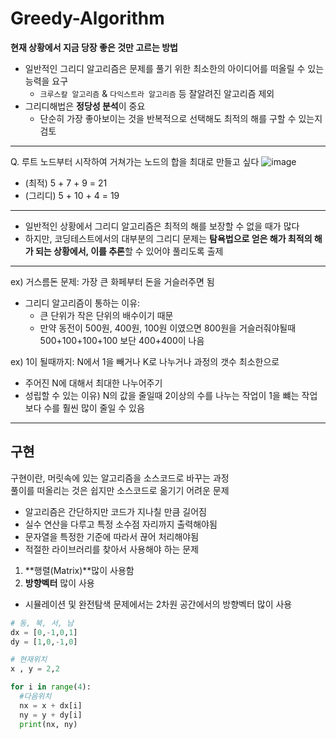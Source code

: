 # Greedy-Algorithm

**현재 상황에서 지금 당장 좋은 것만 고르는 방법**
- 일반적인 그리디 알고리즘은 문제를 풀기 위한 최소한의 아이디어를 떠올릴 수 있는 능력을 요구
  - ```크루스칼 알고리즘``` & ```다익스트라 알고리즘``` 등 잘알려진 알고리즘 제외
- 그리디해법은 **정당성 분석**이 중요
  - 단순히 가장 좋아보이는 것을 반복적으로 선택해도 최적의 해를 구할 수 있는지 검토

---

Q. 루트 노드부터 시작하여 거쳐가는 노드의 합을 최대로 만들고 싶다
![image](https://user-images.githubusercontent.com/72767245/129600868-44a238f4-ed07-49e2-83ce-8a491c2b0ccc.png)

- (최적) 5 + 7 + 9 = 21
- (그리디) 5 + 10 + 4 = 19 


---

- 일반적인 상황에서 그리디 알고리즘은 최적의 해를 보장할 수 없을 때가 많다
- 하지만, 코딩테스트에서의 대부분의 그리디 문제는 **탐욕법으로 얻은 해가 최적의 해가 되는 상황에서, 이를 추론**할 수 있어야 풀리도록 출제

---


ex) 거스름돈 문제: 가장 큰 화페부터 돈을 거슬러주면 됨
- 그리디 알고리즘이 통하는 이유:
  - 큰 단위가 작은 단위의 배수이기 때문
  - 만약 동전이 500원, 400원, 100원 이였으면 800원을 거슬러줘야될때 500+100+100+100 보단 400+400이 나음

ex) 1이 될때까지: N에서 1을 빼거나 K로 나누거나 과정의 갯수 최소한으로
- 주어진 N에 대해서 최대한 나누어주기
- 성립할 수 있는 이유) N의 값을 줄일때 2이상의 수를 나누는 작업이 1을 뺴는 작업보다 수를 훨씬 많이 줄일 수 있음 

---


## 구현
구현이란, 머릿속에 있는 알고리즘을 소스코드로 바꾸는 과정  
풀이를 떠올리는 것은 쉽지만 소스코드로 옮기기 어려운 문제  

- 알고리즘은 간단하지만 코드가 지나칠 만큼 길어짐
- 실수 연산을 다루고 특정 소수점 자리까지 출력해야됨
- 문자열을 특정한 기준에 따라서 끊어 처리해야됨
- 적절한 라이브러리를 찾아서 사용해야 하는 문제

1. **행렬(Matrix)**많이 사용함  
2. **방향벡터** 많이 사용
  - 시뮬레이션 및 완전탐색 문제에서는 2차원 공간에서의 방향벡터 많이 사용
```python
# 동, 북, 서, 남
dx = [0,-1,0,1]
dy = [1,0,-1,0]

# 현재위치
x , y = 2,2

for i in range(4):
  #다음위치
  nx = x + dx[i]
  ny = y + dy[i]
  print(nx, ny)
```
